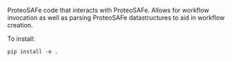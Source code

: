 ProteoSAFe code that interacts with ProteoSAFe. Allows for workflow invocation as well as parsing ProteoSAFe datastructures to aid in workflow creation.

To install:

```
pip install -e . 
```
